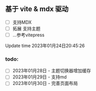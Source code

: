 ## 基于 vite & mdx 驱动

- [ ] 支持MDX
- [ ] 拓展 支持主题
- [ ] ...参考vitepress

Update time 2023年01月24日20:45:26


### todo: 
- [ ] 2023年01月28日 - 主题切换器增加缓存
- [ ] 2023年01月29日 - 支持md
- [ ] 2023年01月30日 - 完善页面布局
